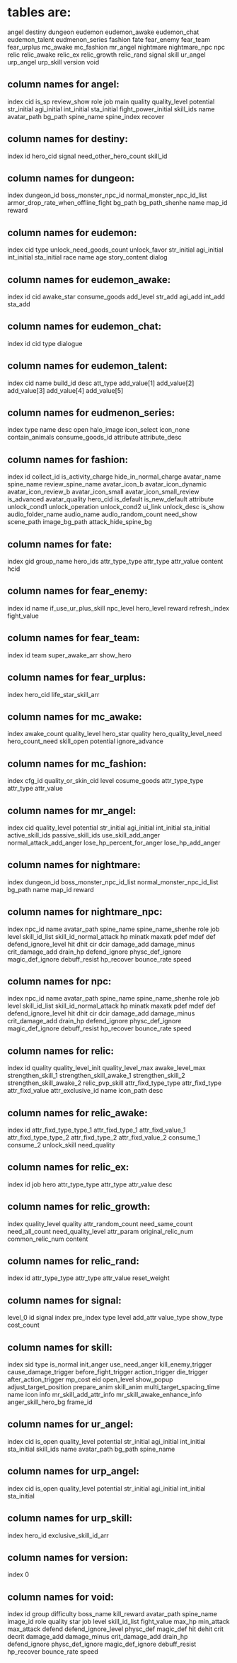 # tables are:
   angel
   destiny
   dungeon
   eudemon
   eudemon_awake
   eudemon_chat
   eudemon_talent
   eudmenon_series
   fashion
   fate
   fear_enemy
   fear_team
   fear_urplus
   mc_awake
   mc_fashion
   mr_angel
   nightmare
   nightmare_npc
   npc
   relic
   relic_awake
   relic_ex
   relic_growth
   relic_rand
   signal
   skill
   ur_angel
   urp_angel
   urp_skill
   version
   void

## column names for angel:
   index
   cid
   is_sp
   review_show
   role
   job
   main
   quality
   quality_level
   potential
   str_initial
   agi_initial
   int_initial
   sta_initial
   fight_power_initial
   skill_ids
   name
   avatar_path
   bg_path
   spine_name
   spine_index
   recover

## column names for destiny:
   index
   id
   hero_cid
   signal
   need_other_hero_count
   skill_id

## column names for dungeon:
   index
   dungeon_id
   boss_monster_npc_id
   normal_monster_npc_id_list
   armor_drop_rate_when_offline_fight
   bg_path
   bg_path_shenhe
   name
   map_id
   reward

## column names for eudemon:
   index
   cid
   type
   unlock_need_goods_count
   unlock_favor
   str_initial
   agi_initial
   int_initial
   sta_initial
   race
   name
   age
   story_content
   dialog

## column names for eudemon_awake:
   index
   id
   cid
   awake_star
   consume_goods
   add_level
   str_add
   agi_add
   int_add
   sta_add

## column names for eudemon_chat:
   index
   id
   cid
   type
   dialogue

## column names for eudemon_talent:
   index
   cid
   name
   build_id
   desc
   att_type
   add_value[1]
   add_value[2]
   add_value[3]
   add_value[4]
   add_value[5]

## column names for eudmenon_series:
   index
   type
   name
   desc
   open
   halo_image
   icon_select
   icon_none
   contain_animals
   consume_goods_id
   attribute
   attribute_desc

## column names for fashion:
   index
   id
   collect_id
   is_activity_charge
   hide_in_normal_charge
   avatar_name
   spine_name
   review_spine_name
   avatar_icon_b
   avatar_icon_dynamic
   avatar_icon_review_b
   avatar_icon_small
   avatar_icon_small_review
   is_advanced
   avatar_quality
   hero_cid
   is_default
   is_new_default
   attribute
   unlock_cond1
   unlock_operation
   unlock_cond2
   ui_link
   unlock_desc
   is_show
   audio_folder_name
   audio_name
   audio_random_count
   need_show
   scene_path
   image_bg_path
   attack_hide_spine_bg

## column names for fate:
   index
   gid
   group_name
   hero_ids
   attr_type_type
   attr_type
   attr_value
   content
   hcid

## column names for fear_enemy:
   index
   id
   name
   if_use_ur_plus_skill
   npc_level
   hero_level
   reward
   refresh_index
   fight_value

## column names for fear_team:
   index
   id
   team
   super_awake_arr
   show_hero

## column names for fear_urplus:
   index
   hero_cid
   life_star_skill_arr

## column names for mc_awake:
   index
   awake_count
   quality_level
   hero_star
   quality
   hero_quality_level_need
   hero_count_need
   skill_open
   potential
   ignore_advance

## column names for mc_fashion:
   index
   cfg_id
   quality_or_skin_cid
   level
   cosume_goods
   attr_type_type
   attr_type
   attr_value

## column names for mr_angel:
   index
   cid
   quality_level
   potential
   str_initial
   agi_initial
   int_initial
   sta_initial
   active_skill_ids
   passive_skill_ids
   use_skill_add_anger
   normal_attack_add_anger
   lose_hp_percent_for_anger
   lose_hp_add_anger

## column names for nightmare:
   index
   dungeon_id
   boss_monster_npc_id_list
   normal_monster_npc_id_list
   bg_path
   name
   map_id
   reward

## column names for nightmare_npc:
   index
   npc_id
   name
   avatar_path
   spine_name
   spine_name_shenhe
   role
   job
   level
   skill_id_list
   skill_id_normal_attack
   hp
   minatk
   maxatk
   pdef
   mdef
   def
   defend_ignore_level
   hit
   dhit
   cir
   dcir
   damage_add
   damage_minus
   crit_damage_add
   drain_hp
   defend_ignore
   physc_def_ignore
   magic_def_ignore
   debuff_resist
   hp_recover
   bounce_rate
   speed

## column names for npc:
   index
   npc_id
   name
   avatar_path
   spine_name
   spine_name_shenhe
   role
   job
   level
   skill_id_list
   skill_id_normal_attack
   hp
   minatk
   maxatk
   pdef
   mdef
   def
   defend_ignore_level
   hit
   dhit
   cir
   dcir
   damage_add
   damage_minus
   crit_damage_add
   drain_hp
   defend_ignore
   physc_def_ignore
   magic_def_ignore
   debuff_resist
   hp_recover
   bounce_rate
   speed

## column names for relic:
   index
   id
   quality
   quality_level_init
   quality_level_max
   awake_level_max
   strengthen_skill_1
   strengthen_skill_awake_1
   strengthen_skill_2
   strengthen_skill_awake_2
   relic_pvp_skill
   attr_fixd_type_type
   attr_fixd_type
   attr_fixd_value
   attr_exclusive_id
   name
   icon_path
   desc

## column names for relic_awake:
   index
   id
   attr_fixd_type_type_1
   attr_fixd_type_1
   attr_fixd_value_1
   attr_fixd_type_type_2
   attr_fixd_type_2
   attr_fixd_value_2
   consume_1
   consume_2
   unlock_skill
   need_quality

## column names for relic_ex:
   index
   id
   job
   hero
   attr_type_type
   attr_type
   attr_value
   desc

## column names for relic_growth:
   index
   quality_level
   quality
   attr_random_count
   need_same_count
   need_all_count
   need_quality_level
   attr_param
   original_relic_num
   common_relic_num
   content

## column names for relic_rand:
   index
   id
   attr_type_type
   attr_type
   attr_value
   reset_weight

## column names for signal:
   level_0
   id
   signal
   index
   pre_index
   type
   level
   add_attr
   value_type
   show_type
   cost_count

## column names for skill:
   index
   sid
   type
   is_normal
   init_anger
   use_need_anger
   kill_enemy_trigger
   cause_damage_trigger
   before_fight_trigger
   action_trigger
   die_trigger
   after_action_trigger
   mp_cost
   eid
   open_level
   show_popup
   adjust_target_position
   prepare_anim
   skill_anim
   multi_target_spacing_time
   name
   icon
   info
   mr_skill_add_attr_info
   mr_skill_awake_enhance_info
   anger_skill_hero_bg
   frame_id

## column names for ur_angel:
   index
   cid
   is_open
   quality_level
   potential
   str_initial
   agi_initial
   int_initial
   sta_initial
   skill_ids
   name
   avatar_path
   bg_path
   spine_name

## column names for urp_angel:
   index
   cid
   is_open
   quality_level
   potential
   str_initial
   agi_initial
   int_initial
   sta_initial

## column names for urp_skill:
   index
   hero_id
   exclusive_skill_id_arr

## column names for version:
   index
   0

## column names for void:
   index
   id
   group
   difficulty
   boss_name
   kill_reward
   avatar_path
   spine_name
   image_id
   role
   quality
   star
   job
   level
   skill_id_list
   fight_value
   max_hp
   min_attack
   max_attack
   defend
   defend_ignore_level
   physc_def
   magic_def
   hit
   dehit
   crit
   decrit
   damage_add
   damage_minus
   crit_damage_add
   drain_hp
   defend_ignore
   physc_def_ignore
   magic_def_ignore
   debuff_resist
   hp_recover
   bounce_rate
   speed